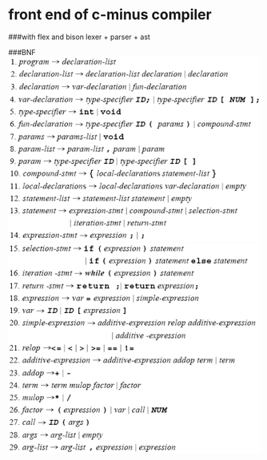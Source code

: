 # front end of c-minus compiler
###with flex and bison
lexer + parser + ast

###BNF
![](BNF/1.png)
![](BNF/2.png)